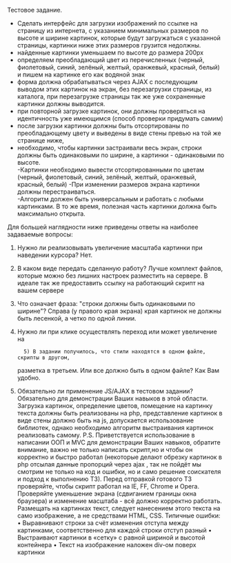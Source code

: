 
Тестовое задание.

- Сделать интерфейс для загрузки изображений по ссылке на страницу из интернета, с указанием минимальных размеров по высоте и ширине картинок, которые будут загружаться с указанной страницы, картинки ниже этих размеров грузится недолжны.
- найденные картинки уменьшаем по высоте до размера 200px
- определяем преобладающий цвет из перечисленных (черный, фиолетовый, синий, зелёный, желтый, оранжевый, красный, белый) и пишем на картинке его как водяной знак
- форма должна обрабатываться через AJAX с последующим выводом этих картинок на экран, без перезагрузки страницы, из каталога, при перезагрузке страницы так же уже сохраненные картинки должны выводится.
- при повторной загрузке картинок, они должны проверяться на идентичность уже имеющимся (способ проверки придумать самим)
- после загрузки картинки должны быть отсортированы по преобладающему цвету и выведены в виде стены превью на той же странице ниже,
- необходимо, чтобы картинки застраивали весь экран, строки должны быть
  одинаковыми по ширине, а картинки - одинаковыми по высоте.  
  -Картинки необходимо вывести отсортированными по цветам (черный, фиолетовый, синий, зелёный, желтый, оранжевый, красный, белый)
  -При изменении размеров экрана картинки должны перестраиваться.  
  -Алгоритм должен быть универсальным и работать с любыми картинками. В то же время, полезная часть картинки должна быть максимально открыта.

Для большей наглядности ниже приведены ответы на наиболее задаваемые вопросы:

1.  Нужно ли реализовывать увеличение масштаба картинки при наведении курсора?
    Нет.
2.  В каком виде передать сделанную работу?
    Лучше комплект файлов, которые можно без лишних настроек разместить на сервере.
    В идеале так же предоставить ссылку на работающий скрипт на вашем сервере
3.  Что означает фраза: "строки должны быть одинаковыми по ширине"?
    Справа (у правого края экрана) края картинок не должны быть лесенкой, а четко по
    одной линии.
4.  Нужно ли при клике осуществлять переход или может увеличение на

          5) В задании получилось, что стили находятся в одном файле, скрипты в другом,

    разметка в третьем. Или все должно быть в одном файле?
    Как Вам удобно.

5.  Обязательно ли применение JS/AJAX в тестовом задании?
    Обязательно для демонстрации Ваших навыков в этой области. Загрузка картинок, определение цветов, помещение на картинку текста должны быть реализованы на php, представление
    картинок в виде стены должно быть на js, допускается использование библиотек, однако необходимо алгоритм выстраивания картинок реализовать самому.
    P.S. Приветствуется использование в написании ООП и MVC для демонстрации Ваших
    навыков, обратите внимание, важно не только написать скрипт,но и чтобы он корректно и быстро работал (некоторые делают обрезку картинок в php отсылая данные пропорций через ajax , так не пойдёт мы смотрим не только на код и ошибки, но и само решение соискателя и подход к выполнению ТЗ).
    Перед отправкой готового ТЗ проверяйте, чтобы скрипт работал на IE, FF, Chrome и
    Opera.
    Проверяйте уменьшение экрана (сдвиганием границы окна браузера) и изменение
    масштаба - всё должно корректно работать.
    Размещать на картинках текст, следует нанесением этого текста на само изображение, а не средствами HTML, CSS.
    Типичные ошибки:
    • Выравнивают строки за счёт изменения отступа между картинками, соответственно для каждой строки отступ разный
    • Выстраивают картинки в «сетку» с равной шириной и высотой контейнера
    • Текст на изображение наложен div-ом поверх картинки
